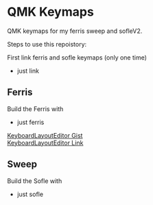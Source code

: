 # QMK Keymaps

QMK keymaps for my ferris sweep and sofleV2.

Steps to use this repoistory:

First link ferris and sofle keymaps (only one time)
 - just link


## Ferris
Build the Ferris with
 - just ferris

[KeyboardLayoutEditor Gist](https://gist.github.com/diffy0712/6f6bec0f5fc9030cd80c0a83039da842)  
[KeyboardLayoutEditor Link](http://www.keyboard-layout-editor.com/#/gists/6f6bec0f5fc9030cd80c0a83039da842)


## Sweep 
Build the Sofle with
 - just sofle
